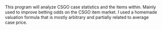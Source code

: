 This program will analyze CSGO case statistics and the items within. Mainly used to improve betting odds on the CSGO item market. I used a homemade valuation formula that is mostly arbitrary and partially related to average case price.
